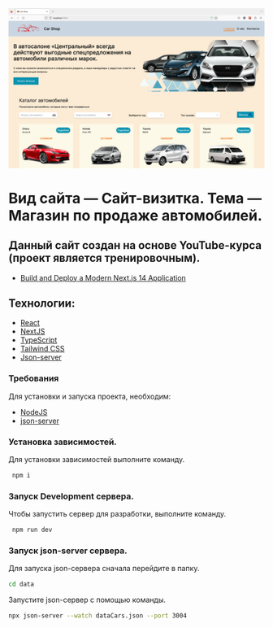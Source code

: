[![Header](https://github.com/NikolayPilgun/Portfolio/blob/main/src/data/dataImg/carShop/carShop1.svg)](https://nikolaypilgun.ru/carShop)

# Вид сайта — Сайт-визитка. Тема — Магазин по продаже автомобилей.

## Данный сайт создан на основе YouTube-курса (проект является тренировочным).

- [Build and Deploy a Modern Next.js 14 Application](https://www.youtube.com/watch?v=pUNSHPyVryU)

## Технологии:

- [React](https://ru.legacy.reactjs.org/)
- [NextJS](https://nextjs.org/)
- [TypeScript](https://www.typescriptlang.org/)
- [Tailwind CSS](https://tailwindcss.com/)
- [Json-server](https://github.com/typicode/json-server)

### Требования

Для установки и запуска проекта, необходим:

- [NodeJS](https://nodejs.org/)
- [json-server](https://www.npmjs.com/package/json-server)

### Установка зависимостей.

Для установки зависимостей выполните команду.

```sh
 npm i
```

### Запуск Development сервера.

Чтобы запустить сервер для разработки, выполните команду.

```sh
 npm run dev
```

### Запуск json-server сервера.

Для запуска json-сервера сначала перейдите в папку.

```sh
cd data
```

Запустите json-сервер с помощью команды.

```sh
npx json-server --watch dataCars.json --port 3004
```

